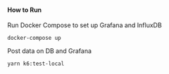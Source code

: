 #### How to Run

Run Docker Compose to set up Grafana and InfluxDB

``docker-compose up``

Post data on DB and Grafana

``yarn k6:test-local``